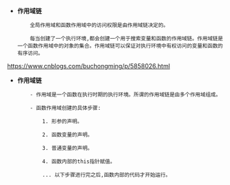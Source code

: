 +   <b>作用域链</b>
    ```
        全局作用域和函数作用域中的访问权限是由作用域链决定的。

        每当创建了一个执行环境,都会创建一个用于搜索变量和函数的作用域链。作用域链是一个函数作用域中的对象的集合。作用域链可以保证对执行环境中有权访问的变量和函数的有序访问。
    ```
https://www.cnblogs.com/buchongming/p/5858026.html

+   <b>作用域链</b>

    ```
        - 作用域是一个函数在执行时期的执行环境。所谓的作用域链是由多个作用域组成。

        - 函数作用域创建的具体步骤:

            1. 形参的声明。

            2. 函数变量的声明。

            3. 普通变量的声明。

            4. 函数内部的this指针赋值。

            ... 以下步骤进行完之后,函数内部的代码才开始运行。
    ```    
